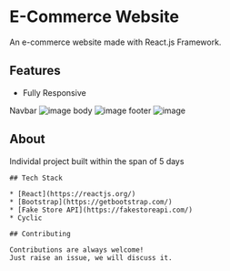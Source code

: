 # E-Commerce Website

An e-commerce website made with React.js Framework.

## Features
- Fully Responsive

Navbar
![image](https://github.com/Shubhampar/touted-toad-5222/assets/119346050/f362ed6b-7a7e-4086-8197-45db639e20aa)
body
![image](https://github.com/Shubhampar/touted-toad-5222/assets/119346050/880c7f76-bd81-4487-a2cb-0f9f197fe994)
footer
![image](https://github.com/Shubhampar/touted-toad-5222/assets/119346050/e8bd9bba-9b4a-4f25-a8b9-6b9f0d4b9aab)




## About
Individal project built within the span of 5 days
```
## Tech Stack

* [React](https://reactjs.org/)
* [Bootstrap](https://getbootstrap.com/)
* [Fake Store API](https://fakestoreapi.com/)
* Cyclic

## Contributing

Contributions are always welcome!
Just raise an issue, we will discuss it.
